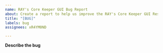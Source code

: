 ```yaml
---
name: RAY's Core Keeper GUI Bug Report
about: Create a report to help us improve the RAY's Core Keeper GUI Resource Pack
title: "[BUG]"
labels: bug
assignees: xR4YM0ND

---
```


**Describe the bug**
